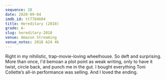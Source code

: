 ```yaml
---
sequence: 28
date: 2020-09-04
imdb_id: tt7784604
title: Hereditary (2018)
grade: A-
slug: hereditary-2018
venue: Amazon Streaming
venue_notes: 2018 A24 4k
---
```


Right in my nihilistic, trap-movie-loving wheelhouse. So deft and surprising. More than once, I'd bemoan a plot point as weak writing, only to have it twist, circle back, and punch me in the gut. I bought everything Toni Collette’s all-in performance was selling. And I loved the ending.
